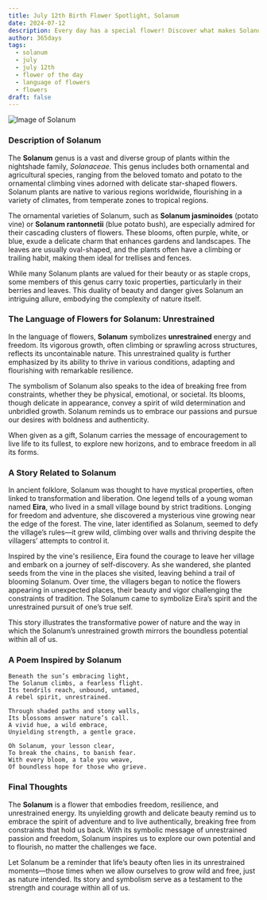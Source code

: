 ```yaml
---
title: July 12th Birth Flower Spotlight, Solanum
date: 2024-07-12
description: Every day has a special flower! Discover what makes Solanum unique as today’s birth flower and its symbolic meaning.
author: 365days
tags:
  - solanum
  - july
  - july 12th
  - flower of the day
  - language of flowers
  - flowers
draft: false
---
```


![Image of Solanum](https://cdn.pixabay.com/photo/2018/10/06/08/10/african-spiny-solanum-3727450_640.jpg#center)


### Description of Solanum

The **Solanum** genus is a vast and diverse group of plants within the nightshade family, _Solanaceae_. This genus includes both ornamental and agricultural species, ranging from the beloved tomato and potato to the ornamental climbing vines adorned with delicate star-shaped flowers. Solanum plants are native to various regions worldwide, flourishing in a variety of climates, from temperate zones to tropical regions.

The ornamental varieties of Solanum, such as **Solanum jasminoides** (potato vine) or **Solanum rantonnetii** (blue potato bush), are especially admired for their cascading clusters of flowers. These blooms, often purple, white, or blue, exude a delicate charm that enhances gardens and landscapes. The leaves are usually oval-shaped, and the plants often have a climbing or trailing habit, making them ideal for trellises and fences.

While many Solanum plants are valued for their beauty or as staple crops, some members of this genus carry toxic properties, particularly in their berries and leaves. This duality of beauty and danger gives Solanum an intriguing allure, embodying the complexity of nature itself.

### The Language of Flowers for Solanum: Unrestrained

In the language of flowers, **Solanum** symbolizes **unrestrained** energy and freedom. Its vigorous growth, often climbing or sprawling across structures, reflects its uncontainable nature. This unrestrained quality is further emphasized by its ability to thrive in various conditions, adapting and flourishing with remarkable resilience.

The symbolism of Solanum also speaks to the idea of breaking free from constraints, whether they be physical, emotional, or societal. Its blooms, though delicate in appearance, convey a spirit of wild determination and unbridled growth. Solanum reminds us to embrace our passions and pursue our desires with boldness and authenticity.

When given as a gift, Solanum carries the message of encouragement to live life to its fullest, to explore new horizons, and to embrace freedom in all its forms.

### A Story Related to Solanum

In ancient folklore, Solanum was thought to have mystical properties, often linked to transformation and liberation. One legend tells of a young woman named **Eira**, who lived in a small village bound by strict traditions. Longing for freedom and adventure, she discovered a mysterious vine growing near the edge of the forest. The vine, later identified as Solanum, seemed to defy the village’s rules—it grew wild, climbing over walls and thriving despite the villagers’ attempts to control it.

Inspired by the vine's resilience, Eira found the courage to leave her village and embark on a journey of self-discovery. As she wandered, she planted seeds from the vine in the places she visited, leaving behind a trail of blooming Solanum. Over time, the villagers began to notice the flowers appearing in unexpected places, their beauty and vigor challenging the constraints of tradition. The Solanum came to symbolize Eira’s spirit and the unrestrained pursuit of one’s true self.

This story illustrates the transformative power of nature and the way in which the Solanum’s unrestrained growth mirrors the boundless potential within all of us.

### A Poem Inspired by Solanum

```
Beneath the sun’s embracing light,  
The Solanum climbs, a fearless flight.  
Its tendrils reach, unbound, untamed,  
A rebel spirit, unrestrained.  

Through shaded paths and stony walls,  
Its blossoms answer nature’s call.  
A vivid hue, a wild embrace,  
Unyielding strength, a gentle grace.  

Oh Solanum, your lesson clear,  
To break the chains, to banish fear.  
With every bloom, a tale you weave,  
Of boundless hope for those who grieve.  
```

### Final Thoughts

The **Solanum** is a flower that embodies freedom, resilience, and unrestrained energy. Its unyielding growth and delicate beauty remind us to embrace the spirit of adventure and to live authentically, breaking free from constraints that hold us back. With its symbolic message of unrestrained passion and freedom, Solanum inspires us to explore our own potential and to flourish, no matter the challenges we face.

Let Solanum be a reminder that life’s beauty often lies in its unrestrained moments—those times when we allow ourselves to grow wild and free, just as nature intended. Its story and symbolism serve as a testament to the strength and courage within all of us.


